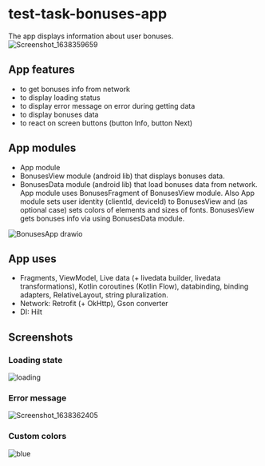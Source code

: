 # test-task-bonuses-app
The app displays information about user bonuses.
![Screenshot_1638359659](https://user-images.githubusercontent.com/326673/144230182-994dd4d9-6e13-4ae9-881a-61ff0f84ff8f.png)

## App features
* to get bonuses info from network
* to display loading status
* to display error message on error during getting data
* to display bonuses data
* to react on screen buttons (button Info, button Next)

## App modules
* App module
* BonusesView module (android lib) that displays bonuses data.
* BonusesData module (android lib) that load bonuses data from network.
App module uses BonusesFragment of BonusesView module.
Also App module sets user identity (clientId, deviceId) to BonusesView and (as optional case) sets colors of elements and sizes of fonts.
BonusesView gets bonuses info via using BonusesData module.

![BonusesApp drawio](https://user-images.githubusercontent.com/326673/144233888-44be8b56-4854-4fb3-81f8-a9b585756443.png)

## App uses
* Fragments, ViewModel, Live data (+ livedata builder, livedata transformations), Kotlin coroutines (Kotlin Flow), databinding, binding adapters, RelativeLayout, string pluralization.
* Network: Retrofit (+ OkHttp), Gson converter
* DI: Hilt

## Screenshots
### Loading state
![loading](https://user-images.githubusercontent.com/326673/144236988-bfd93cb6-eb59-4474-8989-99029921a8ae.png)
### Error message
![Screenshot_1638362405](https://user-images.githubusercontent.com/326673/144236921-12fd77eb-d9cb-4d13-8263-ce42e8504a85.png)
### Custom colors
![blue](https://user-images.githubusercontent.com/326673/144236930-5345294b-66c4-46d8-8f1b-be7b18c0e255.png)
